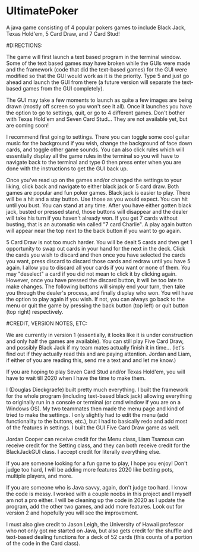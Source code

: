 # UltimatePoker
A java game consisting of 4 popular pokers games to include Black Jack, Texas Hold'em, 5 Card Draw, and 7 Card Stud!

#DIRECTIONS:

The game will first launch a text based program in the terminal window.  Some of the text based games may have broken while the GUIs were made and the framework (code that did the text-based games) for the GUI were modified so that the GUI would work as it is the priority. Type 5 and just go ahead and launch the GUI from there (a future version will separate the text-based games from the GUI completely).  

The GUI may take a few moments to launch as quite a few images are being drawn (mostly off screen so you won't see it all).  Once it launches you have the option to go to settings, quit, or go to 4 different games.  Don't bother with Texas Hold'em and Seven Card Stud... They are not available yet, but are coming soon!

I recommend first going to settings.  There you can toggle some cool guitar music for the background if you wish, change the background of face down cards, and toggle other game sounds.  You can also click rules which will essentially display all the game rules in the terminal so you will have to navigate back to the terminal and type 0 then press enter when you are done with the instructions to get the GUI back up.  

Once you've read up on the games and/or changed the settings to your liking, click back and navigate to either black jack or 5 card draw.  Both games are popular and fun poker games.  Black jack is easier to play.  There will be a hit and a stay button.  Use those as you would expect.  You can hit until you bust.  You can stand at any time.  After you have either gotten black jack, busted or pressed stand, those buttons will disappear and the dealer will take his turn if you haven't already won.  If you get 7 cards without busting, that is an automatic win called "7 card Charlie".  A play again button will appear near the top next to the back button if you want to go again.

5 Card Draw is not too much harder.  You will be dealt 5 cards and then get 1 opportunity to swap out cards in your hand for the next in the deck.  Click the cards you wish to discard and then once you have selected the cards you want, press discard to discard those cards and redraw until you have 5 again.  I allow you to discard all your cards if you want or none of them.  You may "deselect" a card if you did not mean to click it by clicking again.  However, once you have pressed the discard button, it will be too late to make changes.  The following buttons will simply end your turn, then take you through the dealer's process, and finally display who won.  You will have the option to play again if you wish.  If not, you can always go back to the menu or quit the game by pressing the back button (top left) or quit button (top right) respectively.  


#CREDIT, VERSION NOTES, ETC:

We are currently in version 1 (essentially, it looks like it is under construction and only half the games are available).  You can still play Five Card Draw, and possibly Black Jack if my team mates actually finish it in time... (let's find out if they actually read this and are paying attention.  Jordan and Liam, if either of you are reading this, send me a text and and let me know.)

If you are hoping to play Seven Card Stud and/or Texas Hold'em, you will have to wait till 2020 when I have the time to make them.

I (Douglas Dieckgraefe) built pretty much everything.  I built the framework for the whole program (including text-based black jack) allowing everything to originally run in a console or terminal (or cmd window if you are on a Windows OS).  My two teammates then made the menu page and kind of tried to make the settings.  I only slightly had to edit the menu (add functionality to the buttons, etc.), but I had to basically redo and add most of the features in settings.  I built the GUI Five Card Draw game as well.  

Jordan Cooper can receive credit for the Menu class, Liam Tsamous can receive credit for the Setting class, and they can both receive credit for the BlackJackGUI class.  I accept credit for literally everything else.  

If you are someone looking for a fun game to play, I hope you enjoy!  Don't judge too hard, I will be adding more features 2020 like betting pots, multiple players, and more.  

If you are someone who is Java savvy, again, don't judge too hard.  I know the code is messy.  I worked with a couple noobs in this project and I myself am not a pro either.  I will be cleaning up the code in 2020 as I update the program, add the other two games, and add more features.  Look out for version 2 and hopefully you will see the improvement.

I must also give credit to Jason Leigh, the University of Hawaii professor who not only got me started on Java, but also gets credit for the shuffle and text-based dealing functions for a deck of 52 cards (this counts of a portion of the code in the Card class).  


